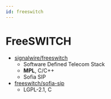 ```yaml
---
id: freeswitch
---
```


# FreeSWITCH

- [signalwire/freeswitch](https://github.com/signalwire/freeswitch)
  - Software Defined Telecom Stack
  - **MPL**, C/C++
  - Sofia SIP
- [freeswitch/sofia-sip](https://github.com/freeswitch/sofia-sip)
  - LGPL-2.1, C
